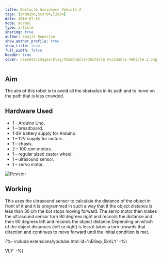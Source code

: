 ```yaml
---
title: Obstacle Avoidance Vehicle 2
tags: [arduino,hcsr04,l298n]
date: 2016-07-15
mode: normal
type: article
sharing: true
author: Somjit Banerjee
show_author_profile: true
show_title: true
full_width: false
header: true
cover: /assets/images/blog/thumbnails/Obstacle Avoidance Vehicle 2.png
---
```


## Aim
The aim of this robot is to avoid all the obstacles in its path and to move on the path that is less crowded.
<!--more-->

## Hardware Used
- 1 – Arduino Uno.
- 1 – breadboard.
- 1-9V battery supply for Arduino.
- 1 – 12V supply for motors.
- 1 – chasis.
- 2 – 100 rpm motors.
- 1 – regular sized castor wheel.
- 1 – ulrasound sensor.
- 1 – servo motor.
<img src="{{site.baseurl}}/assets/images/blog/thumbnails/Obstacle Avoidance Vehicle 2.png" alt="Resistor" width=auto height=auto>

## Working
This uses the ultrasound sensor to calculate the distance of the object in front of it and it is programmed in such a way that if the object distance is less than 30 cm the bot stops moving forward. The servo motor then makes the ultrasound sensor turn 90 degrees right and records the distance and then 90 degrees left and records the object distance.Depending on which of the object distances (left or right) is less it takes a turn towards that direction and continues to move forward until the initial condition is met.


<div>{%- include extensions/youtube.html id='nEKwp_5kVLY' -%}</div>

VLY' -%}</div>

